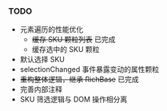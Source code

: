 ### TODO
 * 元素遍历的性能优化
     * ~~缓存 SKU 颗粒列表~~ 已完成 
     * 缓存选中的 SKU 颗粒
 * 默认选择 SKU
 * selectionChanged 事件暴露变动的属性颗粒
 * ~~重构整体逻辑，继承 RichBase~~ 已完成
 * 完善内部注释
 * SKU 筛选逻辑与 DOM 操作相分离
